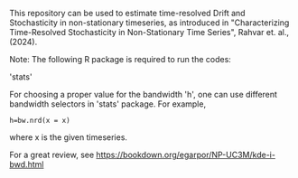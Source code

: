 This repository can be used to estimate time-resolved Drift and Stochasticity in non-stationary timeseries, as introduced in 
"Characterizing Time-Resolved Stochasticity in Non-Stationary Time Series", Rahvar et. al., (2024).


Note: The following R package is required to run the codes:

'stats'


For choosing a proper value for the bandwidth 'h', one can use different bandwidth selectors in 'stats' package.
For example,
    
    h=bw.nrd(x = x)

where x is the given timeseries.
  
For a great review, see https://bookdown.org/egarpor/NP-UC3M/kde-i-bwd.html
